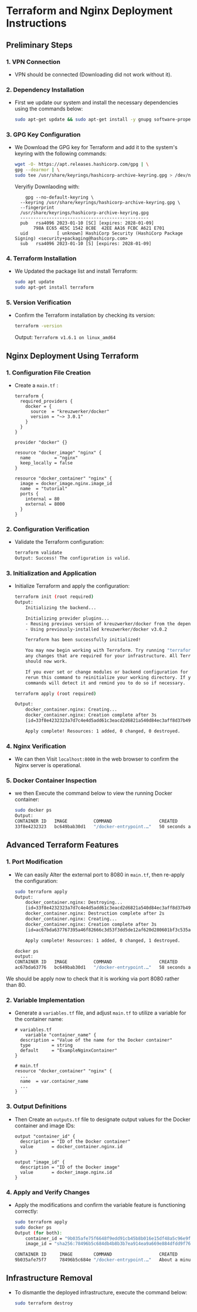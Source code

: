 

# Terraform and Nginx Deployment Instructions

## Preliminary Steps

### 1. VPN Connection
- VPN should be connected (Downloading did not work without it).

### 2. Dependency Installation
- First we update our system and install the necessary dependencies using the commands below:
    ```bash
    sudo apt-get update && sudo apt-get install -y gnupg software-properties-common
    ```

### 3. GPG Key Configuration
- We Download the GPG key for Terraform and add it to the system's keyring with the following commands:
    ```bash
    wget -O- https://apt.releases.hashicorp.com/gpg | \
    gpg --dearmor | \
    sudo tee /usr/share/keyrings/hashicorp-archive-keyring.gpg > /dev/null
    ```

  Veryifiy Downlaoding with:
  ```
	  gpg --no-default-keyring \
	--keyring /usr/share/keyrings/hashicorp-archive-keyring.gpg \
	--fingerprint
	/usr/share/keyrings/hashicorp-archive-keyring.gpg
	-------------------------------------------------
	pub   rsa4096 2023-01-10 [SC] [expires: 2028-01-09]
 	     798A EC65 4E5C 1542 8C8E  42EE AA16 FCBC A621 E701
	uid           [ unknown] HashiCorp Security (HashiCorp Package Signing) <security+packaging@hashicorp.com>
	sub   rsa4096 2023-01-10 [S] [expires: 2028-01-09]
  ```

### 4. Terraform Installation
- We Updated the package list and install Terraform:
    ```bash
    sudo apt update
    sudo apt-get install terraform
    ```

### 5. Version Verification
- Confirm the Terraform installation by checking its version:
    ```bash
    terraform -version
    ```
    Output: ``` Terraform v1.6.1
	on linux_amd64 ```

## Nginx Deployment Using Terraform

### 1. Configuration File Creation
- Create a `main.tf` :
    ```hcl
    terraform {
      required_providers {
        docker = {
          source  = "kreuzwerker/docker"
          version = "~> 3.0.1"
        }
      }
    }

    provider "docker" {}

    resource "docker_image" "nginx" {
      name         = "nginx"
      keep_locally = false
    }

    resource "docker_container" "nginx" {
      image = docker_image.nginx.image_id
      name  = "tutorial"
      ports {
        internal = 80
        external = 8000
      }
    }
    ```

### 2. Configuration Verification
- Validate the Terraform configuration:
    ```bash
    terraform validate
    Output: Success! The configuration is valid.
    ```

### 3. Initialization and Application
- Initialize Terraform and apply the configuration:
    ```bash
    terraform init (root required)
    Output:
		Initializing the backend...

		Initializing provider plugins...
		- Reusing previous version of kreuzwerker/docker from the dependency lock file
		- Using previously-installed kreuzwerker/docker v3.0.2

		Terraform has been successfully initialized!

		You may now begin working with Terraform. Try running "terraform plan" to see
		any changes that are required for your infrastructure. All Terraform commands
		should now work.

		If you ever set or change modules or backend configuration for Terraform,
		rerun this command to reinitialize your working directory. If you forget, other
		commands will detect it and remind you to do so if necessary.

    terraform apply (root required)

	Output:
		docker_container.nginx: Creating...
		docker_container.nginx: Creation complete after 3s 
		[id=33f8e4232323a7d7c4e4d5add61c3eacd2d6821a540d84ec3aff8d37b4977c64]

		Apply complete! Resources: 1 added, 0 changed, 0 destroyed.
    ```

### 4. Nginx Verification
- We can then Visit `localhost:8000` in the web browser to confirm the Nginx server is operational.

### 5. Docker Container Inspection
- we then Execute the command below to view the running Docker container:
    ```bash
    sudo docker ps
    Output:
	CONTAINER ID   IMAGE          COMMAND                  CREATED          STATUS          PORTS                  NAMES
	33f8e4232323   bc649bab30d1   "/docker-entrypoint.…"   50 seconds ago   Up 47 seconds   0.0.0.0:8000->80/tcp   ExampleNginxContainer
    ```

## Advanced Terraform Features

### 1. Port Modification
- We can easily Alter the external port to 8080 in `main.tf`, then re-apply the configuration:
    ```bash
    sudo terraform apply
    Output:
	    docker_container.nginx: Destroying... 
	    [id=33f8e4232323a7d7c4e4d5add61c3eacd2d6821a540d84ec3aff8d37b4977c64]
		docker_container.nginx: Destruction complete after 2s
		docker_container.nginx: Creating...
		docker_container.nginx: Creation complete after 3s 	
		[id=ac67bda637767395a46f82666c3d53f3dd5de12af620d280601bf3c535a1846e]

		Apply complete! Resources: 1 added, 0 changed, 1 destroyed.

	docker ps
	output:
	CONTAINER ID   IMAGE          COMMAND                  CREATED          STATUS          PORTS                  NAMES
	ac67bda63776   bc649bab30d1   "/docker-entrypoint.…"   58 seconds ago   Up 54 seconds   0.0.0.0:8080->80/tcp   ExampleNginxContainer
    ```

We should be apply now to check that it is working via port 8080 rather than 80.

### 2. Variable Implementation
- Generate a `variables.tf` file, and adjust `main.tf` to utilize a variable for the container name:
    ```hcl
    # variables.tf
	    variable "container_name" {
	  description = "Value of the name for the Docker container"
	  type        = string
	  default     = "ExampleNginxContainer"
	}

    # main.tf
    resource "docker_container" "nginx" {
      ...
      name  = var.container_name
      ...
    }
    ```

### 3. Output Definitions
- Then Create an `outputs.tf` file to designate output values for the Docker container and image IDs:
    ```hcl
    output "container_id" {
      description = "ID of the Docker container"
      value       = docker_container.nginx.id
    }

    output "image_id" {
      description = "ID of the Docker image"
      value       = docker_image.nginx.id
    }
    ```

### 4. Apply and Verify Changes
- Apply the modifications and confirm the variable feature is functioning correctly:
    ```bash
    sudo terraform apply
    sudo docker ps
	Output (for both):
		container_id = "9b035afe75f6648f9edd91cb45b8b016e15df48a5c96e9f91b22d08fd60e9a0" 
		image_id = "sha256:78496b5c684db4b8b3b7ea914ea9a669e884dfdd9f769ff4c2b0f4671bafaa0nginx:latest"

	CONTAINER ID     IMAGE        COMMAND                  CREATED               STATUS               PORTS                   	NAMES
	9b035afe75f7     78496b5c684e "/docker-entrypoint.…"   About a minute ago    Up About a minute    	0.0.0.0:8080->80/tcp    NewNginxContainer


## Infrastructure Removal

- To dismantle the deployed infrastructure, execute the command below:
    ```bash
    sudo terraform destroy
    ```
